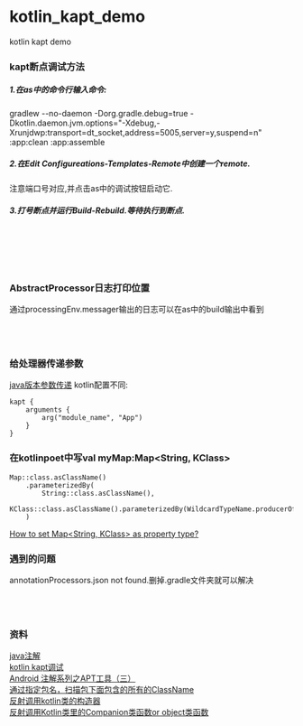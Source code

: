# kotlin_kapt_demo
kotlin kapt demo

### kapt断点调试方法 
##### 1.在as中的命令行输入命令:

gradlew --no-daemon -Dorg.gradle.debug=true -Dkotlin.daemon.jvm.options="-Xdebug,-Xrunjdwp:transport=dt_socket,address=5005,server=y,suspend=n" :app:clean :app:assemble

##### 2.在Edit Configureations-Templates-Remote中创建一个remote.  

注意端口号对应,并点击as中的调试按钮启动它.  

##### 3.打号断点并运行Build-Rebuild.等待执行到断点.  
<br>
<br>
<br>
<br>

### AbstractProcessor日志打印位置
通过processingEnv.messager输出的日志可以在as中的build输出中看到
<br>
<br>
<br>
<br>

### 给处理器传递参数
[java版本参数传递](https://blog.csdn.net/qq_19431333/article/details/89431065)
kotlin配置不同:
```
kapt {
    arguments {
        arg("module_name", "App")
    }
}
```
### 在kotlinpoet中写val myMap:Map<String, KClass<out Any>>

```
Map::class.asClassName()
    .parameterizedBy(
        String::class.asClassName(),
        KClass::class.asClassName().parameterizedBy(WildcardTypeName.producerOf(ANY))
    )
```
[How to set Map<String, KClass<out Any>> as property type?](https://stackoverflow.com/questions/55846678/how-to-set-mapstring-kclassout-any-as-property-type)
    

### 遇到的问题 
annotationProcessors.json not found.删掉.gradle文件夹就可以解决
<br>
<br>
<br>
<br>

### 资料

[java注解](https://juejin.cn/post/6844903477907324935#heading-6)<br>
[kotlin kapt调试](https://blog.csdn.net/xx326664162/article/details/91456018)  
[Android 注解系列之APT工具（三）](https://juejin.cn/post/6844903701283340301#heading-7)  
[通过指定包名，扫描包下面包含的所有的ClassName](https://www.javatips.net/api/ARouter-master/arouter-api/src/main/java/com/alibaba/android/arouter/utils/ClassUtils.java)  
[反射调用kotlin类的构造器](https://www.cnblogs.com/webor2006/p/11654178.html)  
[反射调用Kotlin类里的Companion类函数or object类函数](https://juejin.cn/post/6844903729783635975) 

